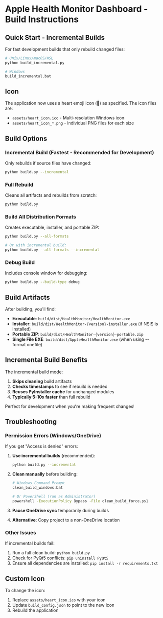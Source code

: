 # Apple Health Monitor Dashboard - Build Instructions

## Quick Start - Incremental Builds

For fast development builds that only rebuild changed files:

```bash
# Unix/Linux/macOS/WSL
python build_incremental.py

# Windows
build_incremental.bat
```

## Icon

The application now uses a heart emoji icon (💖) as specified. The icon files are:
- `assets/heart_icon.ico` - Multi-resolution Windows icon
- `assets/heart_icon_*.png` - Individual PNG files for each size

## Build Options

### Incremental Build (Fastest - Recommended for Development)
Only rebuilds if source files have changed:
```bash
python build.py --incremental
```

### Full Rebuild
Cleans all artifacts and rebuilds from scratch:
```bash
python build.py
```

### Build All Distribution Formats
Creates executable, installer, and portable ZIP:
```bash
python build.py --all-formats

# Or with incremental build:
python build.py --all-formats --incremental
```

### Debug Build
Includes console window for debugging:
```bash
python build.py --build-type debug
```

## Build Artifacts

After building, you'll find:
- **Executable**: `build/dist/HealthMonitor/HealthMonitor.exe`
- **Installer**: `build/dist/HealthMonitor-{version}-installer.exe` (if NSIS is installed)
- **Portable ZIP**: `build/dist/HealthMonitor-{version}-portable.zip`
- **Single File EXE**: `build/dist/AppleHealthMonitor.exe` (when using --format onefile)

## Incremental Build Benefits

The incremental build mode:
1. **Skips cleaning** build artifacts
2. **Checks timestamps** to see if rebuild is needed
3. **Reuses PyInstaller cache** for unchanged modules
4. **Typically 5-10x faster** than full rebuild

Perfect for development when you're making frequent changes!

## Troubleshooting

### Permission Errors (Windows/OneDrive)

If you get "Access is denied" errors:

1. **Use incremental builds** (recommended):
   ```bash
   python build.py --incremental
   ```

2. **Clean manually** before building:
   ```bash
   # Windows Command Prompt
   clean_build_windows.bat
   
   # Or PowerShell (run as Administrator)
   powershell -ExecutionPolicy Bypass -File clean_build_force.ps1
   ```

3. **Pause OneDrive sync** temporarily during builds

4. **Alternative**: Copy project to a non-OneDrive location

### Other Issues

If incremental builds fail:
1. Run a full clean build: `python build.py`
2. Check for PyQt5 conflicts: `pip uninstall PyQt5`
3. Ensure all dependencies are installed: `pip install -r requirements.txt`

## Custom Icon

To change the icon:
1. Replace `assets/heart_icon.ico` with your icon
2. Update `build_config.json` to point to the new icon
3. Rebuild the application